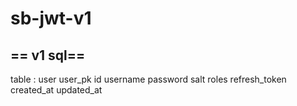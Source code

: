 # sb-jwt-v1

## == v1 sql==
table : user
user_pk
id
username
password
salt
roles
refresh_token
created_at
updated_at